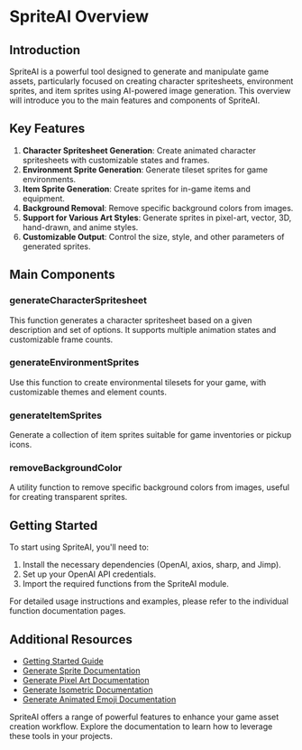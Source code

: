 # SpriteAI Overview

## Introduction

SpriteAI is a powerful tool designed to generate and manipulate game assets, particularly focused on creating character spritesheets, environment sprites, and item sprites using AI-powered image generation. This overview will introduce you to the main features and components of SpriteAI.

## Key Features

1. **Character Spritesheet Generation**: Create animated character spritesheets with customizable states and frames.
2. **Environment Sprite Generation**: Generate tileset sprites for game environments.
3. **Item Sprite Generation**: Create sprites for in-game items and equipment.
4. **Background Removal**: Remove specific background colors from images.
5. **Support for Various Art Styles**: Generate sprites in pixel-art, vector, 3D, hand-drawn, and anime styles.
6. **Customizable Output**: Control the size, style, and other parameters of generated sprites.

## Main Components

### generateCharacterSpritesheet

This function generates a character spritesheet based on a given description and set of options. It supports multiple animation states and customizable frame counts.

### generateEnvironmentSprites

Use this function to create environmental tilesets for your game, with customizable themes and element counts.

### generateItemSprites

Generate a collection of item sprites suitable for game inventories or pickup icons.

### removeBackgroundColor

A utility function to remove specific background colors from images, useful for creating transparent sprites.

## Getting Started

To start using SpriteAI, you'll need to:

1. Install the necessary dependencies (OpenAI, axios, sharp, and Jimp).
2. Set up your OpenAI API credentials.
3. Import the required functions from the SpriteAI module.

For detailed usage instructions and examples, please refer to the individual function documentation pages.

## Additional Resources

- [Getting Started Guide](./getting-started.md)
- [Generate Sprite Documentation](./generateSprite.md)
- [Generate Pixel Art Documentation](./generatePixelArt.md)
- [Generate Isometric Documentation](./generateIsometric.md)
- [Generate Animated Emoji Documentation](./generateAnimatedEmoji.md)

SpriteAI offers a range of powerful features to enhance your game asset creation workflow. Explore the documentation to learn how to leverage these tools in your projects.